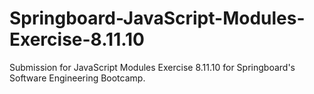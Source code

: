 # Springboard-JavaScript-Modules-Exercise-8.11.10

Submission for JavaScript Modules Exercise 8.11.10 for Springboard's Software Engineering Bootcamp.
